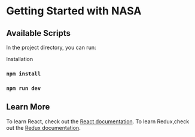 # Getting Started with NASA

## Available Scripts

In the project directory, you can run:

Installation

### `npm install`

### `npm run dev`

## Learn More

To learn React, check out the [React documentation](https://reactjs.org/).
To learn Redux,check out the [Redux documentation](https://redux.js.org/).
